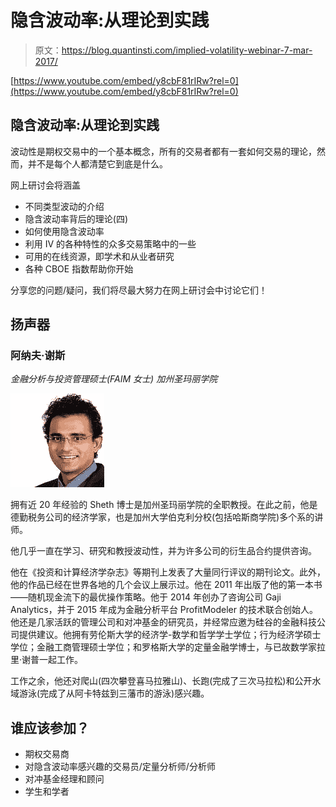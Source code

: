 # 隐含波动率:从理论到实践

> 原文：<https://blog.quantinsti.com/implied-volatility-webinar-7-mar-2017/>

[https://www.youtube.com/embed/y8cbF81rIRw?rel=0](https://www.youtube.com/embed/y8cbF81rIRw?rel=0)

## 隐含波动率:从理论到实践

波动性是期权交易中的一个基本概念，所有的交易者都有一套如何交易的理论，然而，并不是每个人都清楚它到底是什么。

网上研讨会将涵盖

*   不同类型波动的介绍
*   隐含波动率背后的理论(四)
*   如何使用隐含波动率
*   利用 IV 的各种特性的众多交易策略中的一些
*   可用的在线资源，即学术和从业者研究
*   各种 CBOE 指数帮助你开始

分享您的问题/疑问，我们将尽最大努力在网上研讨会中讨论它们！

## 扬声器

### 阿纳夫·谢斯

*金融分析与投资管理硕士(FAIM 女士)* *加州圣玛丽学院*

![](img/2ebd7a4d3f2ef94994958abd5db8cc2a.png)

拥有近 20 年经验的 Sheth 博士是加州圣玛丽学院的全职教授。在此之前，他是德勤税务公司的经济学家，也是加州大学伯克利分校(包括哈斯商学院)多个系的讲师。

他几乎一直在学习、研究和教授波动性，并为许多公司的衍生品合约提供咨询。

他在《投资和计算经济学杂志》等期刊上发表了大量同行评议的期刊论文。此外，他的作品已经在世界各地的几个会议上展示过。他在 2011 年出版了他的第一本书——随机现金流下的最优操作策略。他于 2014 年创办了咨询公司 Gaji Analytics，并于 2015 年成为金融分析平台 ProfitModeler 的技术联合创始人。他还是几家活跃的管理公司和对冲基金的研究员，并经常应邀为硅谷的金融科技公司提供建议。他拥有劳伦斯大学的经济学-数学和哲学学士学位；行为经济学硕士学位；金融工商管理硕士学位；和罗格斯大学的定量金融学博士，与已故数学家拉里·谢普一起工作。

工作之余，他还对爬山(四次攀登喜马拉雅山)、长跑(完成了三次马拉松)和公开水域游泳(完成了从阿卡特兹到三藩市的游泳)感兴趣。

## 谁应该参加？

*   期权交易商
*   对隐含波动率感兴趣的交易员/定量分析师/分析师
*   对冲基金经理和顾问
*   学生和学者